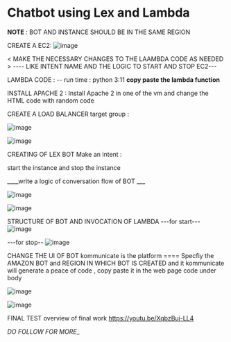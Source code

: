 # Chatbot using Lex and Lambda


**NOTE** : BOT AND INSTANCE SHOULD BE IN THE SAME REGION

CREATE A EC2:
![image](https://github.com/Taissery-Suhaib/lex-chat-bot/assets/134582331/ca6c7f1d-fa83-4d28-9986-e11da4c5078f)


< MAKE THE NECESSARY CHANGES TO THE LAAMBDA CODE AS NEEDED >
---- LIKE INTENT NAME AND THE LOGIC TO START AND STOP EC2---

LAMBDA CODE :
-- run time : python 3:11
**copy paste the lambda function**


INSTALL APACHE 2 :
Install Apache 2 in one of the vm and change the HTML code with random code

CREATE A LOAD BALANCER
target group :

![image](https://github.com/Taissery-Suhaib/lex-chat-bot/assets/134582331/d032c8d6-f4f3-47c6-998a-cfbb6f53a0ce)

![image](https://github.com/Taissery-Suhaib/lex-chat-bot/assets/134582331/f231bfa8-b21c-4635-b18d-f96af5c084b0)


CREATING OF LEX BOT
Make an intent :

start the instance and stop the instance

____write a logic of conversation flow of BOT ___


![image](https://github.com/Taissery-Suhaib/lex-chat-bot/assets/134582331/ea3198d5-07a7-44e8-8d75-e83b216b81d7)

![image](https://github.com/Taissery-Suhaib/lex-chat-bot/assets/134582331/7ebe6167-cdcd-46d4-9a60-5429909289cf)

STRUCTURE OF BOT AND INVOCATION OF LAMBDA
---for start--- 
![image](https://github.com/Taissery-Suhaib/lex-chat-bot/assets/134582331/1e1e3d8b-f672-49a5-b4a0-3983d1d2077b)

---for stop--
![image](https://github.com/Taissery-Suhaib/lex-chat-bot/assets/134582331/2ae3a6f6-82b7-4662-8295-db25c5630b17)


CHANGE THE UI OF BOT
kommunicate is the platform \==== Specfiy the AMAZON BOT and REGION IN WHICH BOT IS CREATED and it kommunicate will generate a peace of code , copy paste it in the web page code under body <body>

![image](https://github.com/Taissery-Suhaib/lex-chat-bot/assets/134582331/6aff324c-8ad6-4f28-8b32-bce1d73cfeca)

![image](https://github.com/Taissery-Suhaib/lex-chat-bot/assets/134582331/ca6e9a95-1f33-4830-b44b-d3a17f6d1b2b)


FINAL TEST overview of final work 
https://youtu.be/XqbzBuj-LL4

_DO FOLLOW FOR MORE__
